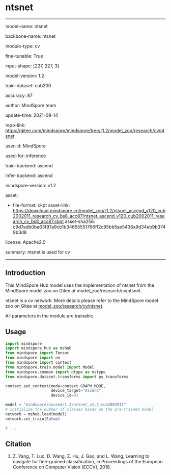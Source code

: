 # ntsnet

---

model-name: ntsnet

backbone-name: ntsnet

module-type: cv

fine-tunable: True

input-shape: [227, 227, 3]

model-version: 1.2

train-dataset: cub200

accuracy: 87

author: MindSpore team

update-time: 2021-09-14

repo-link: <https://gitee.com/mindspore/mindspore/tree/r1.2/model_zoo/research/cv/ntsnet>

user-id: MindSpore

used-for: inference

train-backend: ascend

infer-backend: ascend

mindspore-version: v1.2

asset:

-
    file-format: ckpt
    asset-link: <https://download.mindspore.cn/model_zoo/r1.2/ntsnet_ascend_v120_cub2002011_research_cv_bs8_acc87/ntsnet_ascend_v120_cub2002011_research_cv_bs8_acc87.ckpt>
    asset-sha256: c9d7adb0ba63f97a9cb1b34655551766ff2c95bb5ae5436a9d34eb9b3749b3d8

license: Apache2.0

summary: ntsnet is used for cv

---

## Introduction

This MindSpore Hub model uses the implementation of ntsnet from the MindSpore model zoo on Gitee at model_zoo/research/cv/ntsnet.

ntsnet is a cv network. More details please refer to the MindSpore model zoo on Gitee at [model_zoo/research/cv/ntsnet](https://gitee.com/mindspore/mindspore/blob/r1.2/model_zoo/research/cv/ntsnet/README.md).

All parameters in the module are trainable.

## Usage

```python
import mindspore
import mindspore_hub as mshub
from mindspore import Tensor
from mindspore import nn
from mindspore import context
from mindspore.train.model import Model
from mindspore.common import dtype as mstype
from mindspore.dataset.transforms import py_transforms

context.set_context(mode=context.GRAPH_MODE,
                    device_target="Ascend",
                    device_id=0)

model = "mindspore/ascend/1.2/ntsnet_v1.2_cub2002011"
# initialize the number of classes based on the pre-trained model
network = mshub.load(model)
network.set_train(False)

# ...
```

## Citation

1. Z. Yang, T. Luo, D. Wang, Z. Hu, J. Gao, and L. Wang, Learning to navigate for fine-grained classification, in Proceedings of the European Conference on Computer Vision (ECCV), 2018.

